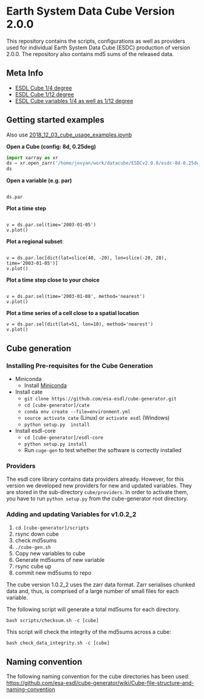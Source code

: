 # Earth System Data Cube Version 2.0.0

This repository contains the scripts, configurations as well as providers used for individual Earth System Data Cube (ESDC) production of version 2.0.0. 
The repository also contains md5 sums of the released data.

## Meta Info

- [ESDL Cube 1/4 degree](metainfo/ESDL_metadata_cube_low.csv)
- [ESDL Cube 1/12 degree](metainfo/ESDL_metadata_cube_high.csv)
- [ESDL Cube variables 1/4 as well as 1/12 degree](metainfo/ESDL_metadata_variables.csv)


## Getting started examples

Also use  [2018_12_03_cube_usage_examples.ipynb](2018_12_03_cube_usage_examples.ipynb)

__Open a Cube (config: 8d, 0.25deg)__

```python
import xarray as xr
ds = xr.open_zarr('/home/jovyan/work/datacube/ESDCv2.0.0/esdc-8d-0.25deg-1x720x1440-2.0.0.zarr')
ds
```


__Open a variable (e.g. par)__

```

ds.par

```

__Plot a time step__

```

v = ds.par.sel(time='2003-01-05')
v.plot()

```

__Plot a regional subset__:

```

v = ds.par.loc[dict(lat=slice(40, -20), lon=slice(-20, 20), time='2003-01-05')]
v.plot()
```


__Plot a time step close to your choice__

```

v = ds.par.sel(time='2003-01-08', method='nearest')
v.plot()

```


__Plot a time series of a cell close to a spatial location__


```
v = ds.par.sel(dict(lat=51, lon=10), method='nearest')
v.plot()

```


## Cube generation
### Installing Pre-requisites for the Cube Generation

* Miniconda
  * Install [Miniconda](https://conda.io/miniconda.html)
* Install cate
  * `git clone https://github.com/esa-esdl/cube-generator.git`
  * `cd [cube-generator]/cate`
  * `conda env create --file=environment.yml`
  * `source activate cate` (Linux) or `activate esdl` (Windows)
  * `python setup.py  install`
* Install esdl-core
  * `cd [cube-generator]/esdl-core`
  * `python setup.py install`
  * Run `cuge-gen` to test whether the software is correctly installed

### Providers

The esdl core library contains data providers already. However, for this version we developed new
providers for new and updated variables. They are stored in the sub-directory `cube/providers`. In order
to activate them, you have to run `python setup.py` from the cube-generator root directory. 

### Adding and updating Variables for v1.0.2_2

1. `cd [cube-generator]/scripts`
2. rsync down cube
3. check md5sums
4. `./cube-gen.sh`
5. Copy new variables to cube
6. Generate md5sums of new variable
7. rsync cube up
8. commit new md5sums to repo

The cube version 1.0.2_2 uses the zarr data format. Zarr serialises chunked
data and, thus, is comprised of a large number of small files for each variable.

The following script will generate a total md5sums for each directory.

```
bash scripts/checksum.sh -c [cube]
```

This script will check the integrity of the md5sums across a cube:

```
bash check_data_integrity.sh -c [cube]
```

## Naming convention

The following naming convention for the cube directories has been used: https://github.com/esa-esdl/cube-generator/wiki/Cube-file-structure-and-naming-convention

